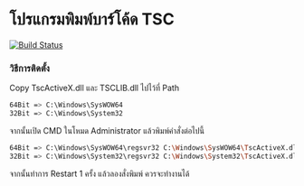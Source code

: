# โปรแกรมพิมพ์บาร์โค้ด TSC

[![Build Status](https://travis-ci.org/joemccann/dillinger.svg?branch=master)](https://travis-ci.org/joemccann/dillinger)

### วิธีการติดตั้ง

Copy TscActiveX.dll และ TSCLIB.dll ไปไว้ที่ Path

```sh
64Bit => C:\Windows\SysWOW64
32Bit => C:\Windows\System32
```

จากนั้นเปิด CMD ในโหมด Administrator แล้วพิมพ์คำสั่งต่อไปนี้

```sh
64Bit => C:\Windows\SysWOW64\regsvr32 C:\Windows\SysWOW64\TscActiveX.dll
32Bit => C:\Windows\System32\regsvr32 C:\Windows\System32\TscActiveX.dll
```

จากนั้นทำการ Restart 1 ครั้ง แล้วลองสั่งพิมพ์ ควรจะทำงานได้
